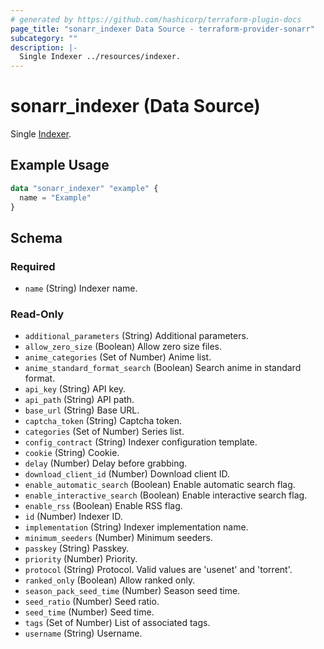 ```yaml
---
# generated by https://github.com/hashicorp/terraform-plugin-docs
page_title: "sonarr_indexer Data Source - terraform-provider-sonarr"
subcategory: ""
description: |-
  Single Indexer ../resources/indexer.
---
```


# sonarr_indexer (Data Source)

Single [Indexer](../resources/indexer).

## Example Usage

```terraform
data "sonarr_indexer" "example" {
  name = "Example"
}
```

<!-- schema generated by tfplugindocs -->
## Schema

### Required

- `name` (String) Indexer name.

### Read-Only

- `additional_parameters` (String) Additional parameters.
- `allow_zero_size` (Boolean) Allow zero size files.
- `anime_categories` (Set of Number) Anime list.
- `anime_standard_format_search` (Boolean) Search anime in standard format.
- `api_key` (String) API key.
- `api_path` (String) API path.
- `base_url` (String) Base URL.
- `captcha_token` (String) Captcha token.
- `categories` (Set of Number) Series list.
- `config_contract` (String) Indexer configuration template.
- `cookie` (String) Cookie.
- `delay` (Number) Delay before grabbing.
- `download_client_id` (Number) Download client ID.
- `enable_automatic_search` (Boolean) Enable automatic search flag.
- `enable_interactive_search` (Boolean) Enable interactive search flag.
- `enable_rss` (Boolean) Enable RSS flag.
- `id` (Number) Indexer ID.
- `implementation` (String) Indexer implementation name.
- `minimum_seeders` (Number) Minimum seeders.
- `passkey` (String) Passkey.
- `priority` (Number) Priority.
- `protocol` (String) Protocol. Valid values are 'usenet' and 'torrent'.
- `ranked_only` (Boolean) Allow ranked only.
- `season_pack_seed_time` (Number) Season seed time.
- `seed_ratio` (Number) Seed ratio.
- `seed_time` (Number) Seed time.
- `tags` (Set of Number) List of associated tags.
- `username` (String) Username.


